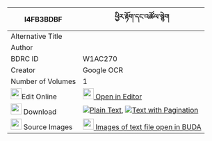 |I4FB3BDBF|ཕྱིར་རྟོག་དང་འཚོལ་སྙེག 
| --- | --- 
|Alternative Title |
|Author | 
|BDRC ID | W1AC270
|Creator | Google OCR
|Number of Volumes| 1
|<img width="25" src="https://img.icons8.com/color/25/000000/edit-property.png">Edit Online| [<img width="25" src="https://avatars.githubusercontent.com/u/45091458?s=200&v=4"> Open in Editor](http://editor.openpecha.org/I4FB3BDBF)
|<img width="25" src="https://img.icons8.com/fluent/48/000000/download-2.png"/>  Download | [![](https://img.icons8.com/color/20/000000/txt.png)Plain Text](https://github.com/Openpecha/I4FB3BDBF/releases/download/v2/chir_tok_dang_tsol_nyek_plain_I4FB3BDBF.zip), [![](https://img.icons8.com/color/20/000000/txt.png)Text with Pagination](https://github.com/Openpecha/I4FB3BDBF/releases/download/v2/chir_tok_dang_tsol_nyek_pages_I4FB3BDBF.zip)
|<img width="25" src="https://img.icons8.com/plasticine/100/000000/pictures-folder.png"/>  Source Images | [<img width="25" src="https://library.bdrc.io/icons/BUDA-small.svg"> Images of text file open in BUDA](https://library.bdrc.io/show/bdr:W1AC270)
